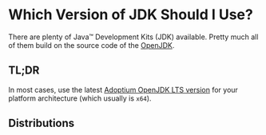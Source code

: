 # Which Version of JDK Should I Use?

There are plenty of Java™ Development Kits (JDK) available.
Pretty much all of them build on the source code of the [OpenJDK](https://openjdk.java.net).

## TL;DR

In most cases, use the latest [Adoptium OpenJDK LTS version](https://adoptium.net/releases.html?variant=openjdk11&jvmVariant=hotspot) for your platform architecture (which usually is `x64`).

## Distributions


